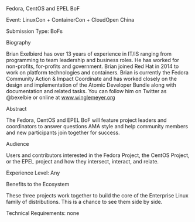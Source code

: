 Fedora, CentOS and EPEL BoF

Event: LinuxCon + ContainerCon + CloudOpen China

Submission Type: BoFs

Biography

Brian Exelbierd has over 13 years of experience in IT/IS ranging from programming to team leadership and business roles. He has worked for non-profits, for-profits and government. Brian joined Red Hat in 2014 to work on platform technologies and containers. Brian is currently the Fedora Community Action & Impact Coordinate and has worked closely on the design and implementation of the Atomic Developer Bundle along with documentation and related tasks. You can follow him on Twitter as @bexelbie or online at www.winglemeyer.org

Abstract

The Fedora, CentOS and EPEL BoF will feature project leaders and coordinators to answer questions AMA style and help community members and new participants join together for success.

Audience

Users and contributors interested in the Fedora Project, the CentOS Project, or the EPEL project and how they intersect, interact, and relate.

Experience Level: Any

Benefits to the Ecosystem

These three projects work together to build the core of the Enterprise Linux family of distributions. This is a chance to see them side by side.

Technical Requirements: none
